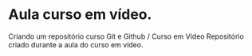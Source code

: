 # Aula curso em vídeo.
 Criando um repositório curso Git e Github / Curso em Vídeo
Repositório criado durante a aula do curso em vídeo.